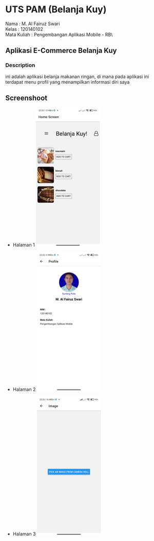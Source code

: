 # UTS PAM (Belanja Kuy)
Nama        : M. Al Fairuz Swari\
Kelas       : 120140102\
Mata Kuliah : Pengembangan Aplikasi Mobile - RB\

## Aplikasi E-Commerce Belanja Kuy 

### Description
ini adalah aplikasi belanja makanan ringan, di mana pada aplikasi ini terdapat menu profil yang menampilkan informasi diri saya

## Screenshoot

- Halaman 1
  <img src="./assets/homescreen.jpg" width=200>

- Halaman 2
  <img src="./assets/profile.jpg" width=200>

- Halaman 3
  <img src="./assets/input gambar.jpg" width=200>
